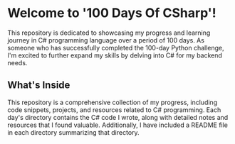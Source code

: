 # Welcome to '100 Days Of CSharp'!

This repository is dedicated to showcasing my progress and learning journey in C# programming language over a period of 100 days. As someone who has successfully completed the 100-day Python challenge, I'm excited to further expand my skills by delving into C# for my backend needs.

## What's Inside

This repository is a comprehensive collection of my progress, including code snippets, projects, and resources related to C# programming. Each day's directory contains the C# code I wrote, along with detailed notes and resources that I found valuable. Additionally, I have included a README file in each directory summarizing that directory.
